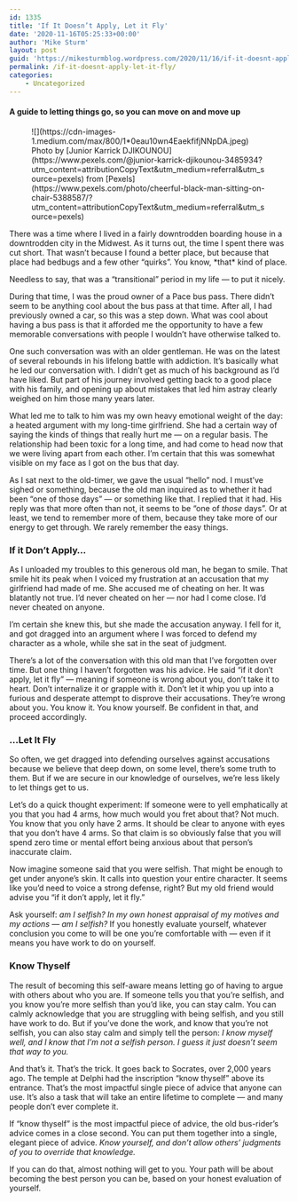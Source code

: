 ```yaml
---
id: 1335
title: 'If It Doesn’t Apply, Let it Fly'
date: '2020-11-16T05:25:33+00:00'
author: 'Mike Sturm'
layout: post
guid: 'https://mikesturmblog.wordpress.com/2020/11/16/if-it-doesnt-apply-let-it-fly/'
permalink: /if-it-doesnt-apply-let-it-fly/
categories:
    - Uncategorized
---
```


#### A guide to letting things go, so you can move on and move up

<figure class="wp-caption">![](https://cdn-images-1.medium.com/max/800/1*0eau10wn4EaekfifjNNpDA.jpeg)<figcaption class="wp-caption-text">Photo by [Junior Karrick DJIKOUNOU](https://www.pexels.com/@junior-karrick-djikounou-3485934?utm_content=attributionCopyText&utm_medium=referral&utm_source=pexels) from [Pexels](https://www.pexels.com/photo/cheerful-black-man-sitting-on-chair-5388587/?utm_content=attributionCopyText&utm_medium=referral&utm_source=pexels)</figcaption></figure>There was a time where I lived in a fairly downtrodden boarding house in a downtrodden city in the Midwest. As it turns out, the time I spent there was cut short. That wasn’t because I found a better place, but because that place had bedbugs and a few other “quirks”. You know, *that* kind of place.

Needless to say, that was a “transitional” period in my life — to put it nicely.

During that time, I was the proud owner of a Pace bus pass. There didn’t seem to be anything cool about the bus pass at that time. After all, I had previously owned a car, so this was a step down. What was cool about having a bus pass is that it afforded me the opportunity to have a few memorable conversations with people I wouldn’t have otherwise talked to.

One such conversation was with an older gentleman. He was on the latest of several rebounds in his lifelong battle with addiction. It’s basically what he led our conversation with. I didn’t get as much of his background as I’d have liked. But part of his journey involved getting back to a good place with his family, and opening up about mistakes that led him astray clearly weighed on him those many years later.

What led me to talk to him was my own heavy emotional weight of the day: a heated argument with my long-time girlfriend. She had a certain way of saying the kinds of things that really hurt me — on a regular basis. The relationship had been toxic for a long time, and had come to head now that we were living apart from each other. I’m certain that this was somewhat visible on my face as I got on the bus that day.

As I sat next to the old-timer, we gave the usual “hello” nod. I must’ve sighed or something, because the old man inquired as to whether it had been “one of those days” — or something like that. I replied that it had. His reply was that more often than not, it seems to be “one of *those* days”. Or at least, we tend to remember more of them, because they take more of our energy to get through. We rarely remember the easy things.

### If it Don’t Apply…

As I unloaded my troubles to this generous old man, he began to smile. That smile hit its peak when I voiced my frustration at an accusation that my girlfriend had made of me. She accused me of cheating on her. It was blatantly not true. I’d never cheated on her — nor had I come close. I’d never cheated on anyone.

I’m certain she knew this, but she made the accusation anyway. I fell for it, and got dragged into an argument where I was forced to defend my character as a whole, while she sat in the seat of judgment.

There’s a lot of the conversation with this old man that I’ve forgotten over time. But one thing I haven’t forgotten was his advice. He said “if it don’t apply, let it fly” — meaning if someone is wrong about you, don’t take it to heart. Don’t internalize it or grapple with it. Don’t let it whip you up into a furious and desperate attempt to disprove their accusations. They’re wrong about you. You know it. You know yourself. Be confident in that, and proceed accordingly.

### …Let It Fly

So often, we get dragged into defending ourselves against accusations because we believe that deep down, on some level, there’s some truth to them. But if we are secure in our knowledge of ourselves, we’re less likely to let things get to us.

Let’s do a quick thought experiment: If someone were to yell emphatically at you that you had 4 arms, how much would you fret about that? Not much. You know that you only have 2 arms. It should be clear to anyone with eyes that you don’t have 4 arms. So that claim is so obviously false that you will spend zero time or mental effort being anxious about that person’s inaccurate claim.

Now imagine someone said that you were selfish. That might be enough to get under anyone’s skin. It calls into question your entire character. It seems like you’d need to voice a strong defense, right? But my old friend would advise you “if it don’t apply, let it fly.”

Ask yourself: *am I selfish? In my own honest appraisal of my motives and my actions — am I selfish?* If you honestly evaluate yourself, whatever conclusion you come to will be one you’re comfortable with — even if it means you have work to do on yourself.

### Know Thyself

The result of becoming this self-aware means letting go of having to argue with others about who you are. If someone tells you that you’re selfish, and you know you’re more selfish than you’d like, you can stay calm. You can calmly acknowledge that you are struggling with being selfish, and you still have work to do. But if you’ve done the work, and know that you’re not selfish, you can also stay calm and simply tell the person: *I know myself well, and I know that I’m not a selfish person. I guess it just doesn’t seem that way to you.*

And that’s it. That’s the trick. It goes back to Socrates, over 2,000 years ago. The temple at Delphi had the inscription “know thyself” above its entrance. That’s the most impactful single piece of advice that anyone can use. It’s also a task that will take an entire lifetime to complete — and many people don’t ever complete it.

If “know thyself” is the most impactful piece of advice, the old bus-rider’s advice comes in a close second. You can put them together into a single, elegant piece of advice. *Know yourself, and don’t allow others’ judgments of you to override that knowledge.*

If you can do that, almost nothing will get to you. Your path will be about becoming the best person you can be, based on your honest evaluation of yourself.